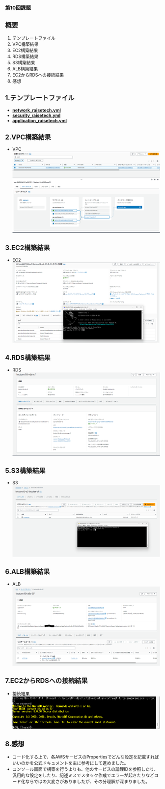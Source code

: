 ### 第10回課題

## 概要
1. テンプレートファイル
2. VPC構築結果
3. EC2構築結果
4. RDS構築結果
5. S3構築結果
6. ALB構築結果
7. EC2からRDSへの接続結果
8. 感想

## 1.テンプレートファイル
- [**network_raisetech.yml**](cloudformation/network_raisetech.yml)
- [**security_raisetech.yml**](clopudformation/security_raisetech.yml)
- [**application_raisetech.yml**](cloudformation/application_raisetech.yml)

## 2.VPC構築結果
- VPC
![VPC](images/lecture10/02_VPC.png)

## 3.EC2構築結果
- EC2
![EC2](images/lecture10/03_ec2.png)

## 4.RDS構築結果
- RDS
![RDS](images/lecture10/04_rds.png)

## 5.S3構築結果
- S3
![S3](images/lecture10/05_s3.png)

## 6.ALB構築結果
- ALB
![ALB](images/lecture10/06-alb.png)

## 7.EC2からRDSへの接続結果
- 接続結果
![接続結果](images/lecture10/07_access_rds.png)
## 8.感想
- コード化する上で、各AWSサービスのPropertiesでどんな設定を記載すればいいのかを公式ドキュメントを主に参考にして進めました。
- コンソール画面で構築を行うよりも、他のサービスの論理IDを参照したり、汎用的な設定をしたり、記述ミスでスタック作成でエラーが起きたりなどコード化ならではの大変さがありましたが、その分理解が深まりました。
